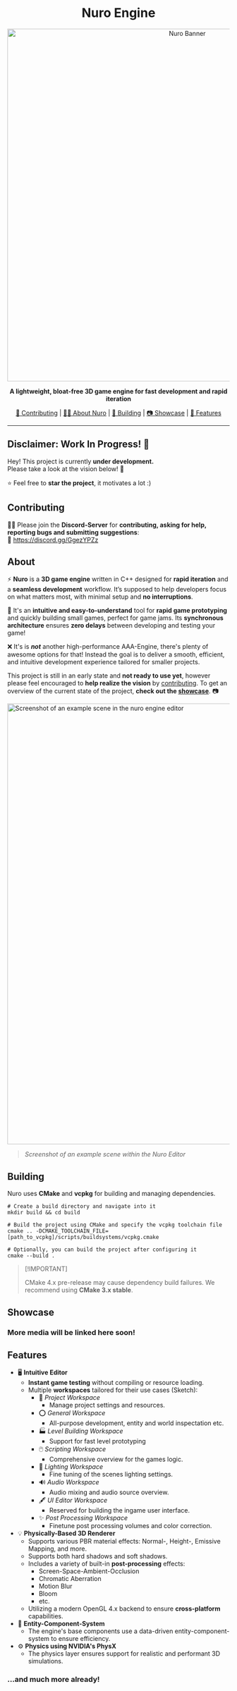 <div align="center">
  <h1>Nuro Engine</h1>
  <img src="https://github.com/jonkwl/nuro/blob/main/.gthub-media/nuro_banner.jpg" alt="Nuro Banner" width=800>
  <p></p>
  <p><b>A lightweight, bloat-free 3D game engine for fast development and rapid iteration</b></p>
  <p><a href="#contributing">💜 Contributing</a>  |  <a href="#about">💁‍♂️ About Nuro</a>  |  <a href="#building">🔨 Building</a>  |  <a href="#showcase">📷 Showcase</a>  |  <a href="#features">📃 Features</a></p>
  <p></p>
</div>

---

## Disclaimer: Work In Progress! 🚧

Hey! This project is currently **under development.**  
Please take a look at the vision below! 💜

⭐ Feel free to **star the project**, it motivates a lot :)

## Contributing

💁‍♂️ Please join the **Discord-Server** for **contributing, asking for help, reporting bugs and submitting suggestions**:  
📎 https://discord.gg/GgezYPZz

## About
⚡ **Nuro** is a **3D game engine** written in C++ designed for **rapid iteration** and a **seamless development** workflow. It’s supposed to help developers focus on what matters most, with minimal setup and **no interruptions**.

🚀 It's an **intuitive and easy-to-understand** tool for **rapid game prototyping** and quickly building small games, perfect for game jams. Its **synchronous architecture** ensures **zero delays** between developing and testing your game!

❌ It's is ***not*** another high-performance AAA-Engine, there's plenty of awesome options for that! Instead the goal is to deliver a smooth, efficient, and intuitive development experience tailored for smaller projects.

This project is still in an early state and **not ready to use yet**, however please feel encouraged to **help realize the vision** by [contributing](#contributing). To get an overview of the current state of the project, **check out the [showcase](#showcase)**. 📷

<img src="https://github.com/jonkwl/nuro/blob/main/.gthub-media/nuro-example-1.jpg" alt="Screenshot of an example scene in the nuro engine editor" width=1000>

> *Screenshot of an example scene within the Nuro Editor*

## Building

Nuro uses **CMake** and **vcpkg** for building and managing dependencies.

```
# Create a build directory and navigate into it
mkdir build && cd build

# Build the project using CMake and specify the vcpkg toolchain file
cmake .. -DCMAKE_TOOLCHAIN_FILE=[path_to_vcpkg]/scripts/buildsystems/vcpkg.cmake

# Optionally, you can build the project after configuring it
cmake --build .
```

> \[!IMPORTANT]
>
> CMake 4.x pre-release may cause dependency build failures. We recommend using **CMake 3.x stable**.

## Showcase

### More media will be linked here soon!

## Features

- 🖥️ **Intuitive Editor**
  - **Instant game testing** without compiling or resource loading.
  - Multiple **workspaces** tailored for their use cases (Sketch):
    - 📁 *Project Workspace*
      - Manage project settings and resources.
    - ⭕ *General Workspace*
      - All-purpose development, entity and world inspectation etc.
    - 🏭 *Level Building Workspace*
      - Support for fast level prototyping
    - 🖱️ *Scripting Workspace*
      - Comprehensive overview for the games logic.
    - 🔦 *Lighting Workspace*
      - Fine tuning of the scenes lighting settings.
    - 🔊 *Audio Workspace*
      - Audio mixing and audio source overview.
    - 🖋 *UI Editor Workspace*
      - Reserved for building the ingame user interface.
    - ✨ *Post Processing Workspace*
      - Finetune post processing volumes and color correction.
- 💡 **Physically-Based 3D Renderer**
  - Supports various PBR material effects: Normal-, Height-, Emissive Mapping, and more.
  - Supports both hard shadows and soft shadows.
  - Includes a variety of built-in **post-processing** effects:
    - Screen-Space-Ambient-Occlusion
    - Chromatic Aberration
    - Motion Blur
    - Bloom
    - etc.
  - Utilizing a modern OpenGL 4.x backend to ensure **cross-platform** capabilities.
- 🔄 **Entity-Component-System**
  - The engine's base components use a data-driven entity-component-system to ensure efficiency.
- ⚙️ **Physics using NVIDIA's PhysX**
  - The physics layer ensures support for realistic and performant 3D simulations.

### ...and much more already!
